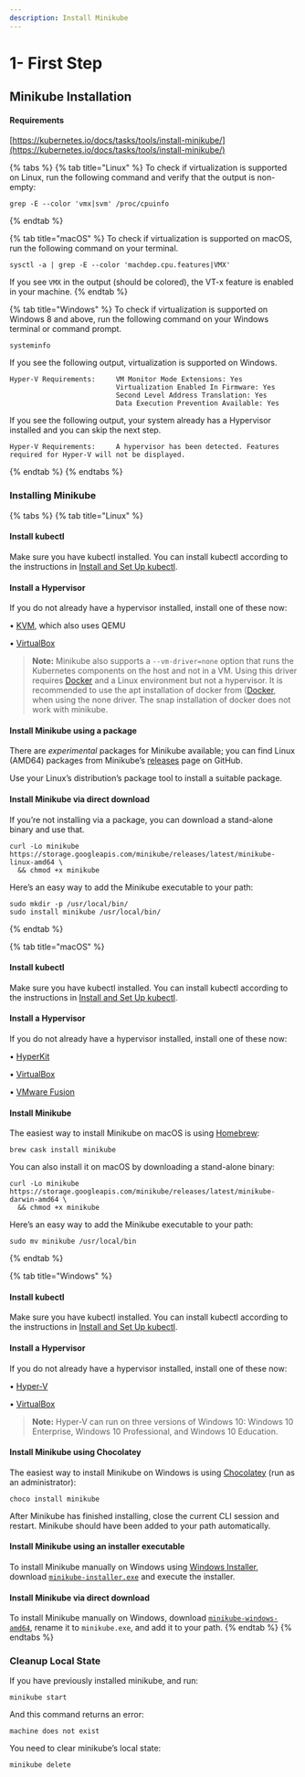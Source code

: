 ```yaml
---
description: Install Minikube
---
```


# 1- First Step

## Minikube Installation 

#### Requirements

[https://kubernetes.io/docs/tasks/tools/install-minikube/](https://kubernetes.io/docs/tasks/tools/install-minikube/)

{% tabs %}
{% tab title="Linux" %}
To check if virtualization is supported on Linux, run the following command and verify that the output is non-empty:

```text
grep -E --color 'vmx|svm' /proc/cpuinfo
```
{% endtab %}

{% tab title="macOS" %}
To check if virtualization is supported on macOS, run the following command on your terminal.

```text
sysctl -a | grep -E --color 'machdep.cpu.features|VMX' 
```

If you see `VMX` in the output \(should be colored\), the VT-x feature is enabled in your machine.
{% endtab %}

{% tab title="Windows" %}
To check if virtualization is supported on Windows 8 and above, run the following command on your Windows terminal or command prompt.

```text
systeminfo
```

If you see the following output, virtualization is supported on Windows.

```text
Hyper-V Requirements:     VM Monitor Mode Extensions: Yes
                          Virtualization Enabled In Firmware: Yes
                          Second Level Address Translation: Yes
                          Data Execution Prevention Available: Yes
```

If you see the following output, your system already has a Hypervisor installed and you can skip the next step.

```text
Hyper-V Requirements:     A hypervisor has been detected. Features required for Hyper-V will not be displayed.
```
{% endtab %}
{% endtabs %}

### Installing Minikube

{% tabs %}
{% tab title="Linux" %}
#### Install kubectl

Make sure you have kubectl installed. You can install kubectl according to the instructions in [Install and Set Up kubectl](https://kubernetes.io/docs/tasks/tools/install-kubectl/#install-kubectl-on-linux).

#### Install a Hypervisor <a id="install-a-hypervisor"></a>

If you do not already have a hypervisor installed, install one of these now:

• [KVM](https://www.linux-kvm.org/), which also uses QEMU

• [VirtualBox](https://www.virtualbox.org/wiki/Downloads)

> **Note:** Minikube also supports a `--vm-driver=none` option that runs the Kubernetes components on the host and not in a VM. Using this driver requires [Docker](https://www.docker.com/products/docker-desktop) and a Linux environment but not a hypervisor. It is recommended to use the apt installation of docker from \([Docker](https://www.docker.com/products/docker-desktop), when using the none driver. The snap installation of docker does not work with minikube.

#### Install Minikube using a package <a id="install-minikube-using-a-package"></a>

There are _experimental_ packages for Minikube available; you can find Linux \(AMD64\) packages from Minikube’s [releases](https://github.com/kubernetes/minikube/releases) page on GitHub.

Use your Linux’s distribution’s package tool to install a suitable package.

#### Install Minikube via direct download <a id="install-minikube-via-direct-download"></a>

If you’re not installing via a package, you can download a stand-alone binary and use that.

```text
curl -Lo minikube https://storage.googleapis.com/minikube/releases/latest/minikube-linux-amd64 \
  && chmod +x minikube
```

Here’s an easy way to add the Minikube executable to your path:

```text
sudo mkdir -p /usr/local/bin/
sudo install minikube /usr/local/bin/
```
{% endtab %}

{% tab title="macOS" %}
#### Install kubectl

Make sure you have kubectl installed. You can install kubectl according to the instructions in [Install and Set Up kubectl](https://kubernetes.io/docs/tasks/tools/install-kubectl/#install-kubectl-on-macos).

#### Install a Hypervisor <a id="install-a-hypervisor"></a>

If you do not already have a hypervisor installed, install one of these now:

• [HyperKit](https://github.com/moby/hyperkit)

• [VirtualBox](https://www.virtualbox.org/wiki/Downloads)

• [VMware Fusion](https://www.vmware.com/products/fusion)

#### Install Minikube <a id="install-minikube"></a>

The easiest way to install Minikube on macOS is using [Homebrew](https://brew.sh/):

```text
brew cask install minikube
```

You can also install it on macOS by downloading a stand-alone binary:

```text
curl -Lo minikube https://storage.googleapis.com/minikube/releases/latest/minikube-darwin-amd64 \
  && chmod +x minikube
```

Here’s an easy way to add the Minikube executable to your path:

```text
sudo mv minikube /usr/local/bin
```
{% endtab %}

{% tab title="Windows" %}
#### Install kubectl <a id="install-kubectl"></a>

Make sure you have kubectl installed. You can install kubectl according to the instructions in [Install and Set Up kubectl](https://kubernetes.io/docs/tasks/tools/install-kubectl/#install-kubectl-on-windows).

#### Install a Hypervisor <a id="install-a-hypervisor"></a>

If you do not already have a hypervisor installed, install one of these now:

• [Hyper-V](https://msdn.microsoft.com/en-us/virtualization/hyperv_on_windows/quick_start/walkthrough_install)

• [VirtualBox](https://www.virtualbox.org/wiki/Downloads)

> **Note:** Hyper-V can run on three versions of Windows 10: Windows 10 Enterprise, Windows 10 Professional, and Windows 10 Education.

#### Install Minikube using Chocolatey <a id="install-minikube-using-chocolatey"></a>

The easiest way to install Minikube on Windows is using [Chocolatey](https://chocolatey.org/) \(run as an administrator\):

```text
choco install minikube
```

After Minikube has finished installing, close the current CLI session and restart. Minikube should have been added to your path automatically.

#### Install Minikube using an installer executable <a id="install-minikube-using-an-installer-executable"></a>

To install Minikube manually on Windows using [Windows Installer](https://docs.microsoft.com/en-us/windows/desktop/msi/windows-installer-portal), download [`minikube-installer.exe`](https://github.com/kubernetes/minikube/releases/latest/download/minikube-installer.exe) and execute the installer.

#### Install Minikube via direct download <a id="install-minikube-via-direct-download"></a>

To install Minikube manually on Windows, download [`minikube-windows-amd64`](https://github.com/kubernetes/minikube/releases/latest), rename it to `minikube.exe`, and add it to your path.
{% endtab %}
{% endtabs %}

### Cleanup Local State

If you have previously installed minikube, and run:

```text
minikube start
```

And this command returns an error:

```text
machine does not exist
```

You need to clear minikube’s local state:

```text
minikube delete
```

